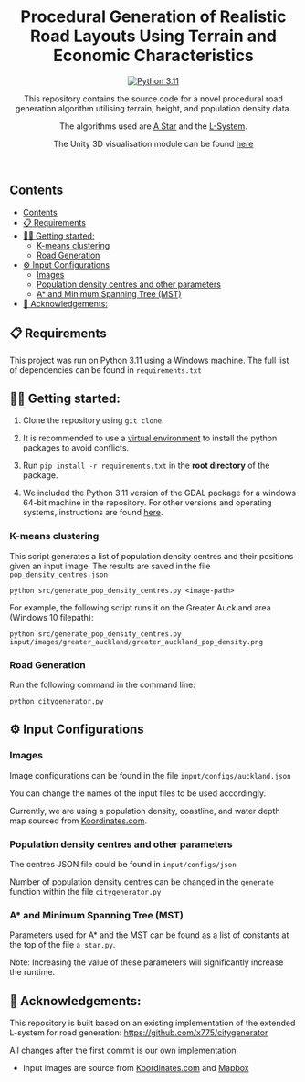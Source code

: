 <h1 align="center">Procedural Generation of Realistic Road Layouts Using Terrain and Economic Characteristics</h1>

<div align="center">

[![Python 3.11](https://img.shields.io/badge/python-3.11-blue.svg)](https://www.python.org/downloads/release/python-311/)
</div>

<div align="center">
This repository contains the source code for a novel procedural road generation algorithm utilising terrain, height, and population density data.

<br/>

The algorithms used are [A Star](https://en.wikipedia.org/wiki/A*_search_algorithm) and the [L-System](https://en.wikipedia.org/wiki/L-system#:~:text=An%20L%2Dsystem%20consists%20of,generated%20strings%20into%20geometric%20structures.).

The Unity 3D visualisation module can be found [here](https://github.com/UoA-CS715-Group12/Unity-Visualisation)

<br/>

</div>

## Contents

- [Contents](#contents)
- [📋 Requirements](#-requirements)
- [👩‍🏫 Getting started:](#-getting-started)
  - [K-means clustering](#k-means-clustering)
  - [Road Generation](#road-generation)
- [⚙️ Input Configurations](#️-input-configurations)
  - [Images](#images)
  - [Population density centres and other parameters](#population-density-centres-and-other-parameters)
  - [A\* and Minimum Spanning Tree (MST)](#a-and-minimum-spanning-tree-mst)
- [📖 Acknowledgements:](#-acknowledgements)

## 📋 Requirements
This project was run on Python 3.11 using a Windows machine. The full list of dependencies can be found in `requirements.txt`

## 👩‍🏫 Getting started:
1. Clone the repository using `git clone`.

2. It is recommended to use a [virtual environment](https://docs.python.org/3/library/venv.html) to install the python packages to avoid conflicts.

2. Run `pip install -r requirements.txt` in the **root directory** of the package.

3. We included the Python 3.11 version of the GDAL package for a windows 64-bit machine in the repository. For other versions and operating systems, instructions are found [here](https://github.com/cgohlke/geospatial-wheels/).

### K-means clustering

This script generates a list of population density centres and their positions given an input image. The results are
saved in the file `pop_density_centres.json`

```
python src/generate_pop_density_centres.py <image-path>
```

For example, the following script runs it on the Greater Auckland area (Windows 10 filepath):

```
python src/generate_pop_density_centres.py input/images/greater_auckland/greater_auckland_pop_density.png
```

### Road Generation

Run the following command in the command line:
```
python citygenerator.py
```

## ⚙️ Input Configurations

### Images
Image configurations can be found in the file `input/configs/auckland.json`

You can change the names of the input files to be used accordingly.

Currently, we are using a population density, coastline, and water depth map sourced from [Koordinates.com](https://koordinates.com/).

### Population density centres and other parameters
The centres JSON file could be found in `input/configs/json`

Number of population density centres can be changed in the `generate` function within the file `citygenerator.py`


### A* and Minimum Spanning Tree (MST)
Parameters used for A* and the MST can be found as a list of constants at the top of the file `a_star.py`.

Note: Increasing the value of these parameters will significantly increase the runtime.

## 📖 Acknowledgements:
This repository is built based on an existing implementation of the extended L-system for road generation:
https://github.com/x775/citygenerator

All changes after the first commit is our own implementation

- Input images are source from [Koordinates.com](https://koordinates.com/) and [Mapbox](https://www.mapbox.com/)